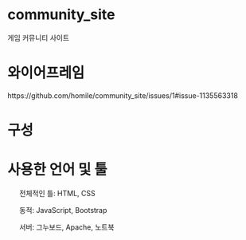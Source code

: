 # community_site
게임 커뮤니티 사이트

<h1> 와이어프레임 </h1>
https://github.com/homile/community_site/issues/1#issue-1135563318


<h1> 구성 </h1>


<h1> 사용한 언어 및 툴 </h1>
<ul>전체적인 틀: HTML, CSS</ul>
<ul>동적: JavaScript, Bootstrap</ul>
<ul>서버: 그누보드, Apache, 노트북</ul>
